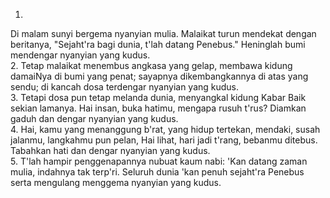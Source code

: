 1.
Di malam sunyi bergema nyanyian mulia.
Malaikat turun mendekat dengan beritanya,
"Sejaht'ra bagi dunia, t'lah datang Penebus."
Heninglah bumi mendengar nyanyian yang kudus.
<br>
2.
Tetap malaikat menembus angkasa yang gelap,
membawa kidung damaiNya di bumi yang penat;
sayapnya dikembangkannya di atas yang sendu;
di kancah dosa terdengar nyanyian yang kudus.
<br>
3.
Tetapi dosa pun tetap melanda dunia,
menyangkal kidung Kabar Baik sekian lamanya.
Hai insan, buka hatimu, mengapa rusuh t'rus?
Diamkan gaduh dan dengar nyanyian yang kudus.
<br>
4.
Hai, kamu yang menanggung b'rat, yang hidup tertekan,
mendaki, susah jalanmu, langkahmu pun pelan,
Hai lihat, hari jadi t'rang, bebanmu ditebus.
Tabahkan hati dan dengar nyanyian yang kudus.
<br>
5.
T'lah hampir penggenapannya nubuat kaum nabi:
'Kan datang zaman mulia, indahnya tak terp'ri.
Seluruh dunia 'kan penuh sejaht'ra Penebus
serta mengulang menggema nyanyian yang kudus.